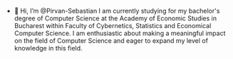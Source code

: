 - 👋 Hi, I’m @Pirvan-Sebastian I am currently studying for my bachelor's degree of Computer Science at the Academy of Economic Studies in Bucharest within Faculty of Cybernetics, Statistics and Economical Computer Science. 
I am enthusiastic about making a meaningful impact on the field of Computer Science and eager to expand my level of knowledge in this field.
 

